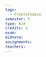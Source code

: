 ```yaml
---
tags:
  - FreeToChoose
semester: 5
type: N/A
credits: 2
exam: 
midterm: 
assignments: 
teachers:
---
```

